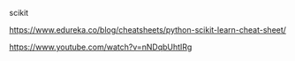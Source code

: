 scikit

https://www.edureka.co/blog/cheatsheets/python-scikit-learn-cheat-sheet/

https://www.youtube.com/watch?v=nNDqbUhtIRg
